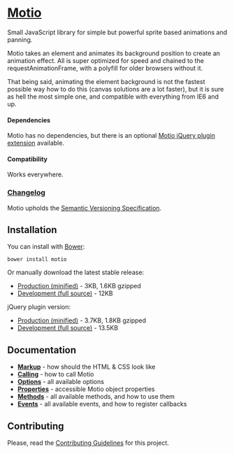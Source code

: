 # [Motio](http://darsa.in/motio)

Small JavaScript library for simple but powerful sprite based animations and panning.

Motio takes an element and animates its background position to create an animation effect. All is super optimized for
speed and chained to the requestAnimationFrame, with a polyfill for older browsers without it.

That being said, animating the element background is not the fastest possible way how to do this (canvas solutions are
a lot faster), but it is sure as hell the most simple one, and compatible with everything from IE6 and up.

#### Dependencies

Motio has no dependencies, but there is an optional
[Motio jQuery plugin extension](https://raw.github.com/Darsain/motio/master/dist/jquery.motio.min.js) available.

#### Compatibility

Works everywhere.

### [Changelog](https://github.com/Darsain/motio/wiki/Changelog)

Motio upholds the [Semantic Versioning Specification](http://semver.org/).

## Installation

You can install with [Bower](http://twitter.github.io/bower):

```shell
bower install motio
```

Or manually download the latest stable release:

- [Production (minified)](https://raw.github.com/Darsain/motio/master/dist/motio.min.js) - 3KB, 1.6KB gzipped
- [Development (full source)](https://raw.github.com/Darsain/motio/master/dist/motio.js) - 12KB

jQuery plugin version:

- [Production (minified)](https://raw.github.com/Darsain/motio/master/dist/jquery.motio.min.js) - 3.7KB, 1.8KB gzipped
- [Development (full source)](https://raw.github.com/Darsain/motio/master/dist/jquery.motio.js) - 13.5KB

## Documentation

- **[Markup](https://github.com/Darsain/motio/wiki/Markup)** - how should the HTML & CSS look like
- **[Calling](https://github.com/Darsain/motio/wiki/Calling)** - how to call Motio
- **[Options](https://github.com/Darsain/motio/wiki/Options)** - all available options
- **[Properties](https://github.com/Darsain/motio/wiki/Properties)** - accessible Motio object properties
- **[Methods](https://github.com/Darsain/motio/wiki/Methods)** - all available methods, and how to use them
- **[Events](https://github.com/Darsain/motio/wiki/Events)** - all available events, and how to register callbacks

## Contributing

Please, read the [Contributing Guidelines](CONTRIBUTING.md) for this project.